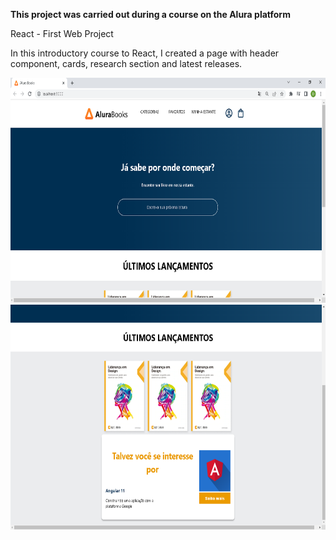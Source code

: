 <strong>This project was carried out during a course on the Alura platform</strong>

React - First Web Project

In this introductory course to React, I created a page with header component, cards, research section and latest releases.

<img height="360em" src="https://github.com/DanilloDamian/React---First-Web-Project/blob/main/src/imagens/Screenshots/Screenshot_1.png"/>
<img height="360em" src="https://github.com/DanilloDamian/React---First-Web-Project/blob/main/src/imagens/Screenshots/Screenshot_2.png"/>
